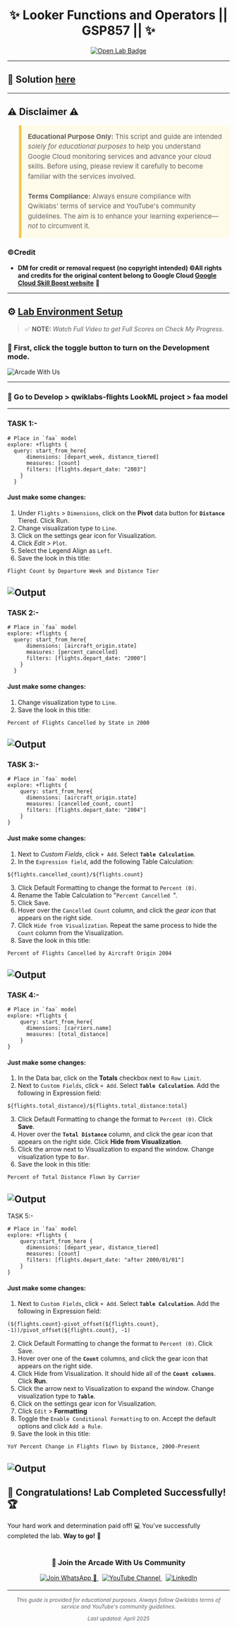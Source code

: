 <h1 align="center">
✨ Looker Functions and Operators || GSP857  || ✨
</h1>

<div align="center">
  <a href="" target="_blank" rel="noopener noreferrer">
    <img src="https://img.shields.io/badge/Open_Lab-Cloud_Skills_Boost-4285F4?style=for-the-badge&logo=google&logoColor=white&labelColor=34A853" alt="Open Lab Badge">
  </a>
</div>

---

## 🔑 Solution [here]()

---

## ⚠️ Disclaimer ⚠️

<blockquote style="background-color: #fffbea; border-left: 6px solid #f7c948; padding: 1em; font-size: 15px; line-height: 1.5;">
  <strong>Educational Purpose Only:</strong> This script and guide are intended <em>solely for educational purposes</em> to help you understand Google Cloud monitoring services and advance your cloud skills. Before using, please review it carefully to become familiar with the services involved.
  <br><br>
  <strong>Terms Compliance:</strong> Always ensure compliance with Qwiklabs' terms of service and YouTube's community guidelines. The aim is to enhance your learning experience—<em>not</em> to circumvent it.
</blockquote>

### ©Credit
- **DM for credit or removal request (no copyright intended) ©All rights and credits for the original content belong to Google Cloud [Google Cloud Skill Boost website](https://www.cloudskillsboost.google/)** 🙏

---

## ⚙️ <ins>Lab Environment Setup</ins>

> ✅ **NOTE:** *Watch Full Video to get Full Scores on Check My Progress.*

### 🚨 First, click the toggle button to turn on the Development mode.
![Arcade With Us](https://github.com/user-attachments/assets/1a2d8b5f-1a0d-4659-b846-5b56e679a1a9)

---

### 🚨 Go to Develop > qwiklabs-flights LookML project > faa model

---

### TASK 1:-
```
# Place in `faa` model
explore: +flights {
  query: start_from_here{
      dimensions: [depart_week, distance_tiered]
      measures: [count]
      filters: [flights.depart_date: "2003"]
    }
  }
```
#### Just make some changes:
1. Under `Flights` > `Dimensions`, click on the **Pivot** data button for **`Distance`** Tiered. Click Run.
2. Change visualization type to `Line`.
3. Click on the settings gear icon for Visualization.
4. Click *Edit* > `Plot`.
5. Select the Legend Align as `Left`.
6. Save the look in this title:
```
Flight Count by Departure Week and Distance Tier
```
![Output](https://cdn.qwiklabs.com/RIHVD0wvxpWP5TNcuq2pTNi1Ua7MYTF35E5UKzzCoZQ%3D)
---
### TASK 2:-
```
# Place in `faa` model
explore: +flights {
  query: start_from_here{
      dimensions: [aircraft_origin.state]
      measures: [percent_cancelled]
      filters: [flights.depart_date: "2000"]
    }
  }
```
#### Just make some changes:
1. Change visualization type to `Line`.
2. Save the look in this title:
```
Percent of Flights Cancelled by State in 2000
```
![Output](https://cdn.qwiklabs.com/Z9ncUTo6XBAjz%2BeRj7dcMRy7eoTmiQdl1nPTYsypCQo%3D)
---
### TASK 3:-
```
# Place in `faa` model
explore: +flights {
    query: start_from_here{
      dimensions: [aircraft_origin.state]
      measures: [cancelled_count, count]
      filters: [flights.depart_date: "2004"]
    }
}
```
#### Just make some changes:
1. Next to *Custom Fields*, click `+ Add`. Select **`Table Calculation`**.
2. In the `Expression field`, add the following Table Calculation:
```
${flights.cancelled_count}/${flights.count}
```
3. Click Default Formatting to change the format to `Percent (0)`.
4. Rename the Table Calculation to "```Percent Cancelled ```".
5. Click Save.
6. Hover over the `Cancelled Count` column, and click the *gear icon* that appears on the right side.
7. Click `Hide from Visualization`. Repeat the same process to hide the `Count` column from the Visualization.
8. Save the look in this title:
```
Percent of Flights Cancelled by Aircraft Origin 2004
```
![Output](https://cdn.qwiklabs.com/98HOuoprIq%2FpliNWuK0czs2FRuuKmgtaHv3w%2Fo016TQ%3D)
---
### TASK 4:-
```
# Place in `faa` model
explore: +flights {
    query: start_from_here{
      dimensions: [carriers.name]
      measures: [total_distance]
    }
}
```
#### Just make some changes:
1. In the Data bar, click on the **Totals** checkbox next to `Row Limit`.
2. Next to `Custom Fields`, click `+ Add`. Select **`Table Calculation`**. Add the following in Expression field:
```
${flights.total_distance}/${flights.total_distance:total}
```
3. Click Default Formatting to change the format to `Percent (0)`. Click **Save**.
4. Hover over the **`Total Distance`** column, and click the gear icon that appears on the right side. Click **Hide from Visualization**.
5. Click the arrow next to Visualization to expand the window. Change visualization type to `Bar`.
6. Save the look in this title:
```
Percent of Total Distance Flown by Carrier
```
![Output](https://cdn.qwiklabs.com/FJLsjDeKLpIqwkGX5VfNRFhgUGUcmG3zFtsniJ2C69M%3D)
---
TASK 5:-
```
# Place in `faa` model
explore: +flights {
    query:start_from_here {
      dimensions: [depart_year, distance_tiered]
      measures: [count]
      filters: [flights.depart_date: "after 2000/01/01"]
    }
}
```
#### Just make some changes:
1. Next to `Custom Fields`, click `+ Add`. Select **`Table Calculation`**. Add the following in Expression field:
```
(${flights.count}-pivot_offset(${flights.count}, -1))/pivot_offset(${flights.count}, -1)
```
2. Click Default Formatting to change the format to `Percent (0)`. Click Save.
3. Hover over one of the **`Count`** columns, and click the gear icon that appears on the right side.
4. Click Hide from Visualization. It should hide all of the **`Count columns`**. Click **Run**.
5. Click the arrow next to Visualization to expand the window. Change visualization type to **`Table`**.
6. Click on the settings gear icon for Visualization.
7. Click `Edit` > **Formatting**
8. Toggle the `Enable Conditional Formatting` to on. Accept the default options and click `Add a Rule`.
9. Save the look in this title:
```
YoY Percent Change in Flights flown by Distance, 2000-Present
```
![Output](https://cdn.qwiklabs.com/VCf67qSG7cQIdkZ5HXR2qWFRYgneyz2x6bJqChGmKe8%3D)
---

## 🎉 **Congratulations! Lab Completed Successfully!** 🏆  

Your hard work and determination paid off! 💻
You've successfully completed the lab. **Way to go!** 🚀


<div align="center" style="padding: 5px;">
  <h3>📱 Join the Arcade With Us Community</h3>
  
  <a href="https://chat.whatsapp.com/KN3NvYNTJvU5xMCVTORJtS">
    <img src="https://img.shields.io/badge/Join_WhatsApp-25D366?style=for-the-badge&logo=whatsapp&logoColor=white" alt="Join WhatsApp 👥">
  </a>
  &nbsp;
  <a href="https://youtube.com/@arcadewithus_we?si=yeEby5M3k40gdX4l">
    <img src="https://img.shields.io/badge/Subscribe-Arcade%20With%20Us-FF0000?style=for-the-badge&logo=youtube&logoColor=white" alt="YouTube Channel">
  </a>
  &nbsp;
  <a href="https://www.linkedin.com/in/tripti-gupta-a28a6832b/">
    <img src="https://img.shields.io/badge/LINKEDIN-Tripti%20Gupta-0077B5?style=for-the-badge&logo=linkedin&logoColor=white" alt="LinkedIn">
</a>


</div>

---

<div align="center">
  <p style="font-size: 12px; color: #586069;">
    <em>This guide is provided for educational purposes. Always follow Qwiklabs terms of service and YouTube's community guidelines.</em>
  </p>
  <p style="font-size: 12px; color: #586069;">
    <em>Last updated: April 2025</em>
  </p>
</div>
